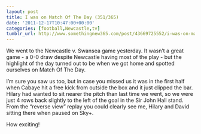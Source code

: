 ```yaml
---
layout: post
title: I was on Match Of The Day (351/365)
date: '2011-12-17T10:47:00+00:00'
categories: [football,Newcastle,tv]
tumblr_url: http://www.somethingnew365.com/post/43669725552/i-was-on-match-of-the-day-351365
---
```

We went to the Newcastle v. Swansea game yesterday. It wasn’t a great game - a 0-0 draw despite Newcastle having most of the play - but the highlight of the day turned out to be when we got home and spotted ourselves on Match Of The Day.

I’m sure you saw us too, but in case you missed us it was in the first half when Cabaye hit a free kick from outside the box and it just clipped the bar. Hilary had wanted to sit nearer the pitch than last time we went, so we were just 4 rows back slightly to the left of the goal in the Sir John Hall stand. From the “reverse view” replay you could clearly see me, Hilary and David sitting there when paused on Sky+.

How exciting!
